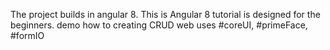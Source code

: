 The project builds in angular 8. 
This is Angular 8 tutorial is designed for the beginners. demo how to creating CRUD web uses #coreUI, #primeFace, #formIO

